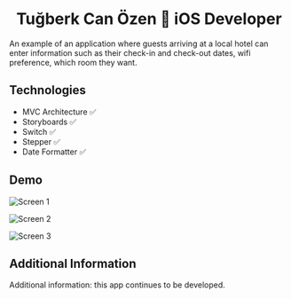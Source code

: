 <h1 align=center>Tuğberk Can Özen  iOS Developer</h1> 

An example of an application where guests arriving at a local hotel can enter information such as their check-in and check-out dates, wifi preference, which room they want.

## Technologies
+ MVC Architecture ✅ 
+ Storyboards ✅
+ Switch ✅ 
+ Stepper ✅ 
+ Date Formatter ✅

## Demo

![Screen 1](https://user-images.githubusercontent.com/97698649/170969529-015209a9-37a5-4fe8-bfc8-7961effec2f7.png)

![Screen 2](https://user-images.githubusercontent.com/97698649/170969593-39574df5-175d-474d-b23d-45dd7c94ef80.png)

![Screen 3](https://user-images.githubusercontent.com/97698649/170969604-e57dda50-706a-401d-82c3-79b6be3e416b.png)


## Additional Information

Additional information: this app continues to be developed.
